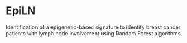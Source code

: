 # EpiLN
Identification of a epigenetic-based signature to identify breast cancer patients with lymph node involvement using Random Forest algorithms
